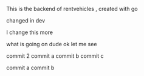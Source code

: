 This is the backend of rentvehicles , created with go 

changed in dev

I change this more



what is going on dude
ok
let me see

commit 2
commit a
commit b
commit c

commit a
commit b
